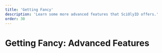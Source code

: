 ```yaml
---
title: 'Getting Fancy'
description: 'Learn some more advanced features that SciOlyID offers.'
order: 30
---
```


<script context="module">
	export const prerender = true;
</script>

# Getting Fancy: Advanced Features
